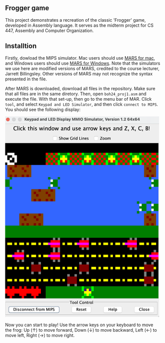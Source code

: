 ## Frogger game
This project demonstrates a recreation of the classic 'Frogger' game, developed in Assembly language. It serves as the midterm project for CS 447, Assembly and Computer Organization.

## Installtion
Firstly, dowload the MIPS simulator. Mac users should use [MARS for mac](https://github.com/JarrettBillingsley/MARS_Assembler/raw/master/downloads/Mars_2241_0830-4.5.22410830.dmg), and Windows users should use [MARS for Windows](https://github.com/JarrettBillingsley/MARS_Assembler/raw/master/downloads/Mars_2241_0830-4.5.41830.exe). Note that the simulators we use here are modified versions of MARS, credited to the course lecturer, Jarrett Billingsley. Other versions of MARS may not recognize the syntax presented in the file.

After MARS is downloaded, download all files in the repository. Make sure that all files are in the same diretory. Then, open `boh24_proj1.asm` and execute the file. With that set-up, then go to the menu bar of MAR. Click `tool`, and select `Keypad and LED Simulator`, and then click `connect to MIPS`. You should see the following display:

<img src="/images/frogger_display.jpg" alt="Initial Gameplay Screen" width="500" height="650">

Now you can start to play! Use the arrow keys on your keyboard to move the frog: Up (↑) to move forward, Down (↓) to move backward, Left (←) to move left, Right (→) to move right.
